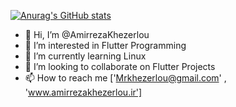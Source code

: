 [![Anurag's GitHub stats](https://github-readme-stats.vercel.app/api?username=AmirrezaKhezerlou)](https://github.com/anuraghazra/github-readme-stats)


- 👋 Hi, I’m @AmirrezaKhezerlou
- 👀 I’m interested in Flutter Programming
- 🌱 I’m currently learning Linux
- 💞️ I’m looking to collaborate on Flutter Projects
- 📫 How to reach me ['Mrkhezerlou@gmail.com' , 'www.amirrezakhezerlou.ir']

<!---
AmirrezaKhezerlou/AmirrezaKhezerlou is a ✨ special ✨ repository because its `README.md` (this file) appears on your GitHub profile.
You can click the Preview link to take a look at your changes.
--->
